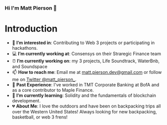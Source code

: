 ### Hi I'm Matt Pierson 👋


# **<div align="left">Introduction</div>**

- 👀 **I’m interested in**: Contributing to Web 3 projects or participating in hackathons.
- 💻 **I’m currently working at**:  Consensys on their Straregic Finance team
- ⏰ **I’m currently working on**:  my 3 projects, Life Soundtrack, WaterBnb, and Soundspace
- 📫 **How to reach me**: Email me at [matt.pierson.dev@gmail.com](mailto:matt.pierson.dev@gmail.com) or follow me on [Twitter @matt_pierson_](https://twitter.com/matt_pierson_).
- 🍎 **Past Experience**: I've worked in TMT Corporate Banking at BofA and as a core contributor to Maple Finance.
- 🌱 **I’m currently learning**: Solidity and the fundamentals of blockchain development.
- 💔 **About Me**: I love the outdoors and have been on backpacking trips all over the Western United States! Always looking for new backpacking, basketball, or web 3 frens!


<!--
**mattpierson789/mattpierson789** is a ✨ _special_ ✨ repository because its `README.md` (this file) appears on your GitHub profile.




